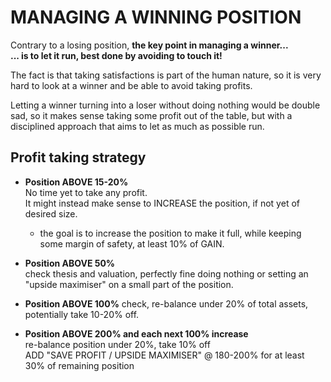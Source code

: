 # MANAGING A WINNING POSITION
Contrary to a losing position, **the key point in managing a winner...  
... is to let it run, best done by avoiding to touch it!**

The fact is that taking satisfactions is part of the human nature,
so it is very hard to look at a winner and be able to avoid taking profits.

Letting a winner turning into a loser without doing nothing would be double sad,
so it makes sense taking some profit out of the table,
but with a disciplined approach that aims to let as much as possible run.  

## Profit taking strategy
- **Position ABOVE 15-20%**  
  No time yet to take any profit.  
  It might instead make sense to INCREASE the position, if not yet of desired size.
  - the goal is to increase the position to make it full, 
    while keeping some margin of safety, at least 10% of GAIN.
    
- **Position ABOVE 50%**  
  check thesis and valuation, perfectly fine doing nothing or setting an 
  "upside maximiser" on a small part of the position.
  
- **Position ABOVE 100%** 
  check, re-balance under 20% of total assets, 
  potentially take 10-20% off.
  
- **Position ABOVE 200% and each next 100% increase**   
  re-balance position under 20%, take 10% off  
  ADD "SAVE PROFIT / UPSIDE MAXIMISER" @ 180-200% 
  for at least 30% of remaining position

